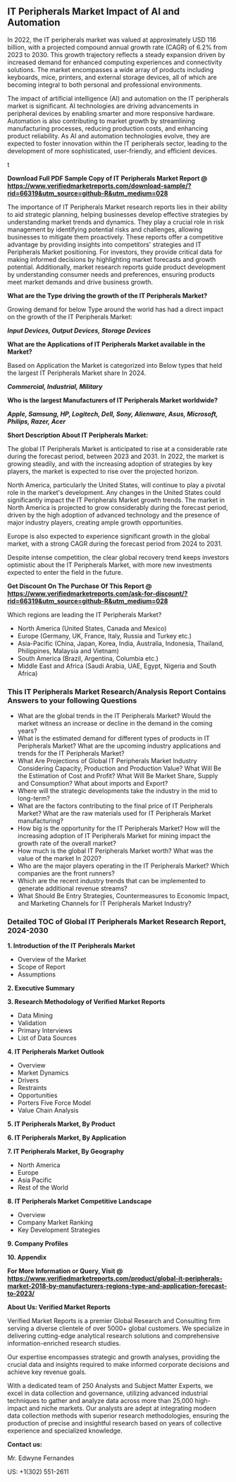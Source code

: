 <h2>IT Peripherals Market Impact of AI and Automation</h2><p>In 2022, the IT peripherals market was valued at approximately USD 116 billion, with a projected compound annual growth rate (CAGR) of 6.2% from 2023 to 2030. This growth trajectory reflects a steady expansion driven by increased demand for enhanced computing experiences and connectivity solutions. The market encompasses a wide array of products including keyboards, mice, printers, and external storage devices, all of which are becoming integral to both personal and professional environments.</p><p>The impact of artificial intelligence (AI) and automation on the IT peripherals market is significant. AI technologies are driving advancements in peripheral devices by enabling smarter and more responsive hardware. Automation is also contributing to market growth by streamlining manufacturing processes, reducing production costs, and enhancing product reliability. As AI and automation technologies evolve, they are expected to foster innovation within the IT peripherals sector, leading to the development of more sophisticated, user-friendly, and efficient devices.</p>t</p><p id="" class=""><strong>Download Full PDF Sample Copy of IT Peripherals Market Report @ <a href="https://www.verifiedmarketreports.com/download-sample/?rid=66319&utm_source=github-R&utm_medium=028" target="_blank">https://www.verifiedmarketreports.com/download-sample/?rid=66319&utm_source=github-R&utm_medium=028</a></strong></p><p>The importance of&nbsp;IT Peripherals Market research reports lies in their ability to aid strategic planning, helping businesses develop effective strategies by understanding market trends and dynamics. They play a crucial role in risk management by identifying potential risks and challenges, allowing businesses to mitigate them proactively. These reports offer a competitive advantage by providing insights into competitors' strategies and IT Peripherals Market positioning. For investors, they provide critical data for making informed decisions by highlighting market forecasts and growth potential. Additionally, market research reports guide product development by understanding consumer needs and preferences, ensuring products meet market demands and drive business growth.</p><p><strong>What are the&nbsp;Type driving the growth of the IT Peripherals Market?</strong></p><p id="" class="">Growing demand for below Type around the world has had a direct impact on the growth of the IT Peripherals Market:</p><em><strong>Input Devices, Output Devices, Storage Devices</strong></em></p><strong>What are the&nbsp;Applications&nbsp;of IT Peripherals Market available in the Market?</strong></p><p id="" class="">Based on Application the Market is categorized into Below types that held the largest IT Peripherals Market share In 2024.</p><em><strong>Commercial, Industrial, Military</strong></em></p><strong>Who is the largest Manufacturers of IT Peripherals Market worldwide?</strong></p><p><em><strong>Apple, Samsung, HP, Logitech, Dell, Sony, Alienware, Asus, Microsoft, Philips, Razer, Acer</strong></em></p><p id="" class=""><strong>Short Description About IT Peripherals Market:</strong></p><p>The global IT Peripherals Market is anticipated to rise at a considerable rate during the forecast period, between 2023 and 2031. In 2022, the market is growing steadily, and with the increasing adoption of strategies by key players, the market is expected to rise over the projected horizon.</p><p>North America, particularly the United States, will continue to play a pivotal role in the market's development. Any changes in the United States could significantly impact the IT Peripherals Market growth trends. The market in North America is projected to grow considerably during the forecast period, driven by the high adoption of advanced technology and the presence of major industry players, creating ample growth opportunities.</p><p>Europe is also expected to experience significant growth in the global market, with a strong CAGR during the forecast period from 2024 to 2031.</p><p>Despite intense competition, the clear global recovery trend keeps investors optimistic about the IT Peripherals Market, with more new investments expected to enter the field in the future.</p><p id="" class=""><strong>Get Discount On The Purchase Of This Report @ <a href="https://www.verifiedmarketreports.com/ask-for-discount/?rid=66319&utm_source=github-R&utm_medium=028" target="_blank">https://www.verifiedmarketreports.com/ask-for-discount/?rid=66319&utm_source=github-R&utm_medium=028</a></strong></p>Which regions are leading the IT Peripherals Market?</p><ul><li>North America (United States, Canada and Mexico)</li><li>Europe (Germany, UK, France, Italy, Russia and Turkey etc.)</li><li>Asia-Pacific (China, Japan, Korea, India, Australia, Indonesia, Thailand, Philippines, Malaysia and Vietnam)</li><li>South America (Brazil, Argentina, Columbia etc.)</li><li>Middle East and Africa (Saudi Arabia, UAE, Egypt, Nigeria and South Africa)</li></ul><h3 id="" class="">This IT Peripherals Market Research/Analysis Report Contains Answers to your following Questions</h3><ul><li>What are the global trends in the IT Peripherals Market? Would the market witness an increase or decline in the demand in the coming years?</li><li>What is the estimated demand for different types of products in IT Peripherals Market? What are the upcoming industry applications and trends for the IT Peripherals Market?</li><li>What Are Projections of Global IT Peripherals Market Industry Considering Capacity, Production and Production Value? What Will Be the Estimation of Cost and Profit? What Will Be Market Share, Supply and Consumption? What about imports and Export?</li><li>Where will the strategic developments take the industry in the mid to long-term?</li><li>What are the factors contributing to the final price of IT Peripherals Market? What are the raw materials used for IT Peripherals Market manufacturing?</li><li>How big is the opportunity for the IT Peripherals Market? How will the increasing adoption of IT Peripherals Market for mining impact the growth rate of the overall market?</li><li>How much is the global IT Peripherals Market worth? What was the value of the market In 2020?</li><li>Who are the major players operating in the IT Peripherals Market? Which companies are the front runners?</li><li>Which are the recent industry trends that can be implemented to generate additional revenue streams?</li><li>What Should Be Entry Strategies, Countermeasures to Economic Impact, and Marketing Channels for IT Peripherals Market Industry?</li></ul><h3 id="" class="">Detailed TOC of Global IT Peripherals Market Research Report, 2024-2030</h3><p id="" class=""><strong>1. Introduction of the IT Peripherals Market</strong></p><ul><li>Overview of the Market</li><li>Scope of Report</li><li>Assumptions</li></ul><p id="" class=""><strong>2. Executive Summary</strong></p><p id="" class=""><strong>3. Research Methodology of Verified Market Reports</strong></p><ul><li>Data Mining</li><li>Validation</li><li>Primary Interviews</li><li>List of Data Sources</li></ul><p id="" class=""><strong>4. IT Peripherals Market Outlook</strong></p><ul><li>Overview</li><li>Market Dynamics</li><li>Drivers</li><li>Restraints</li><li>Opportunities</li><li>Porters Five Force Model</li><li>Value Chain Analysis</li></ul><p id="" class=""><strong>5. IT Peripherals Market, By Product</strong></p><p id="" class=""><strong>6. IT Peripherals Market, By Application</strong></p><p id="" class=""><strong>7. IT Peripherals Market, By Geography</strong></p><ul><li>North America</li><li>Europe</li><li>Asia Pacific</li><li>Rest of the World</li></ul><p id="" class=""><strong>8. IT Peripherals Market Competitive Landscape</strong></p><ul><li>Overview</li><li>Company Market Ranking</li><li>Key Development Strategies</li></ul><p id="" class=""><strong>9. Company Profiles</strong></p><p id="" class=""><strong>10. Appendix</strong></p><p id="" class=""><strong>For More Information or Query, Visit @ <a href="https://www.verifiedmarketreports.com/product/global-it-peripherals-market-2018-by-manufacturers-regions-type-and-application-forecast-to-2023/" target="_blank">https://www.verifiedmarketreports.com/product/global-it-peripherals-market-2018-by-manufacturers-regions-type-and-application-forecast-to-2023/</a></strong></p><p id="" class=""><strong>About Us: Verified Market Reports</strong></p><p id="" class="">Verified Market Reports is a premier Global Research and Consulting firm serving a diverse clientele of over 5000+ global customers. We specialize in delivering cutting-edge analytical research solutions and comprehensive information-enriched research studies.</p><p id="" class="">Our expertise encompasses strategic and growth analyses, providing the crucial data and insights required to make informed corporate decisions and achieve key revenue goals.</p><p id="" class="">With a dedicated team of 250 Analysts and Subject Matter Experts, we excel in data collection and governance, utilizing advanced industrial techniques to gather and analyze data across more than 25,000 high-impact and niche markets. Our analysts are adept at integrating modern data collection methods with superior research methodologies, ensuring the production of precise and insightful research based on years of collective experience and specialized knowledge.</p><p id="" class=""><strong>Contact us:</strong></p><p id="" class="">Mr. Edwyne Fernandes</p><p id="" class="">US: +1(302) 551-2611</p>